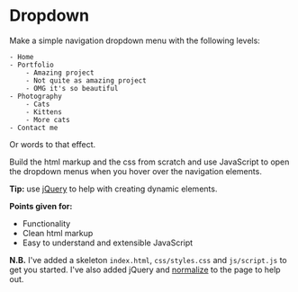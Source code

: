 # Dropdown

Make a simple navigation dropdown menu with the following levels:

```
- Home
- Portfolio
    - Amazing project
    - Not quite as amazing project
    - OMG it's so beautiful
- Photography
    - Cats
    - Kittens
    - More cats
- Contact me
```

Or words to that effect.

Build the html markup and the css from scratch and use JavaScript to open the
dropdown menus when you hover over the navigation elements.

**Tip:** use [jQuery](http://jquery.com/) to help with creating dynamic elements.

**Points given for:**

* Functionality
* Clean html markup
* Easy to understand and extensible JavaScript

**N.B.** I've added a skeleton `index.html`, `css/styles.css` and `js/script.js` to get you
started. I've also added jQuery and [normalize](http://necolas.github.io/normalize.css/) to the page to help out.
